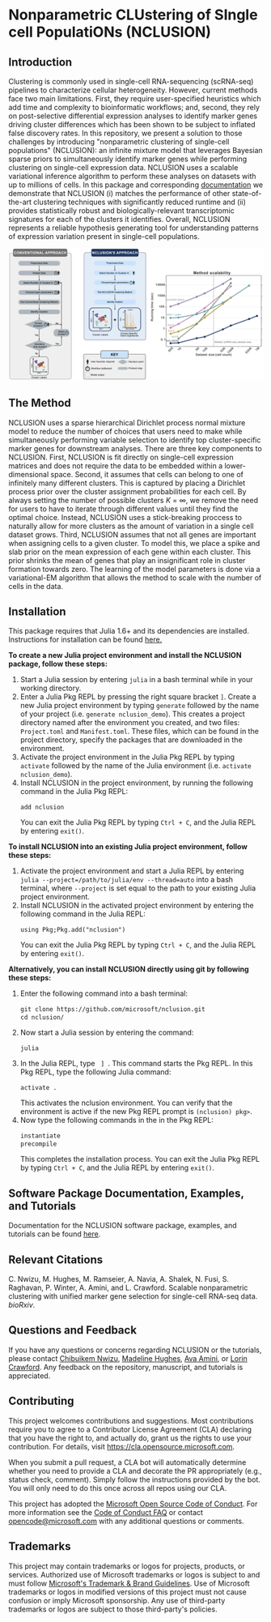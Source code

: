 # Nonparametric CLUstering of SIngle cell PopulatiONs (NCLUSION)

## Introduction

Clustering is commonly used in single-cell RNA-sequencing (scRNA-seq) pipelines to characterize cellular heterogeneity. However, current methods face two main limitations. First, they require user-specified heuristics which add time and complexity to bioinformatic workflows; and, second, they rely on post-selective differential expression analyses to identify marker genes driving cluster differences which has been shown to be subject to inflated false discovery rates. In this repository, we present a solution to those challenges by introducing "nonparametric clustering of single-cell populations" (NCLUSION): an infinite mixture model that leverages Bayesian sparse priors to simultaneously identify marker genes while performing clustering on single-cell expression data. NCLUSION uses a scalable variational inference algorithm to perform these analyses on datasets with up to millions of cells. In this package and corresponding [documentation](https://microsoft.github.io/nclusion) we demonstrate that NCLUSION (i) matches the performance of other state-of-the-art clustering techniques with significantly reduced runtime and (ii) provides statistically robust and biologically-relevant transcriptomic signatures for each of the clusters it identifies. Overall, NCLUSION represents a reliable hypothesis generating tool for understanding patterns of expression variation present in single-cell populations.

![alt text](img/schematic.png)

## The Method

NCLUSION uses a sparse hierarchical Dirichlet process normal mixture model to reduce the number of choices that users need to make while simultaneously performing variable selection to identify top cluster-specific marker genes for downstream analyses. There are three key components to NCLUSION. First, NCLUSION is fit directly on single-cell expression matrices and does not require the data to be embedded within a lower-dimensional space. Second, it assumes that cells can belong to one of infinitely many different clusters. This is captured by placing a Dirichlet process prior over the cluster assignment probabilities for each cell. By always setting the number of possible clusters _K_ = &infin;, we remove the need for users to have to iterate through different values until they find the optimal choice. Instead, NCLUSION uses a stick-breaking proccess to naturally allow for more clusters as the amount of variation in a single cell dataset grows. Third, NCLUSION assumes that not all genes are important when assigning cells to a given cluster. To model this, we place a spike and slab prior on the mean expression of each gene within each cluster. This prior shrinks the mean of genes that play an insignificant role in cluster formation towards zero. The learning of the model parameters is done via a variational-EM algorithm that allows the method to scale with the number of
cells in the data.

## Installation

<p>This package requires that Julia 1.6+ and its dependencies are installed.
Instructions for installation can be found <a
href="https://julialang.org/" class="external-link"> here. </a></p>
<p> <b>To create a new Julia project environment and install the NCLUSION package, follow these steps:</b></p>
<ol><li> Start a Julia session by entering <code>julia</code> in a bash terminal while in
your working directory.</li> <li>  Enter a Julia Pkg REPL by pressing the right square bracket <code>]</code>.
  Create a new Julia project environment by typing <code>generate</code> followed by the name of your project (i.e. <code>generate nclusion_demo</code>). This creates a project
  directory named after the environment you created, and two files: <code>Project.toml</code>
  and <code>Manifest.toml</code>.
  These files, which can be found in the project
directory, specify the packages that are downloaded in the environment.</li>
<li>Activate the project environment in the Julia Pkg REPL by typing <code>activate</code>
followed by the name of the Julia environment (i.e. <code>activate
nclusion_demo</code>).</li> <li>Install NCLUSION in the project environment, by running the following command in the
  Julia Pkg REPL:<pre><code>add nclusion</code></pre> You can exit the Julia Pkg REPL by typing <code>Ctrl + C</code>, and
  the Julia REPL by entering <code>exit()</code>.</li></ol>
 </p>
 <p><b>To install NCLUSION into an existing Julia project environment, follow these steps:</b></p>

  <p><ol><li>Activate the project environment and start a Julia REPL by entering <code>julia --project=/path/to/julia/env --thread=auto</code> into a bash terminal, where <code>--project</code> is set equal to the path to your existing Julia project environment.</li>
  <li>Install NCLUSION in the activated project environment by entering the
  following command in the Julia REPL: <pre><code>using Pkg;Pkg.add("nclusion")</code></pre>
  You can exit the Julia Pkg REPL by typing <code>Ctrl + C</code>, and
  the Julia REPL by entering <code>exit()</code>.</li></ol></p>
<p><b>Alternatively, you can install NCLUSION directly using git by following these steps: </b></p>
<p><ol><li>Enter the following command into a bash terminal: 
  <pre><code>git clone https://github.com/microsoft/nclusion.git
cd nclusion/</code></pre></li>
<li>Now start a Julia session by entering the command: <pre><code>julia</code></pre></li><li>In the Julia REPL, type <code> ] </code>. This command starts the Pkg REPL. In this Pkg REPL, type the following Julia command: <pre><code>activate .</code></pre> This activates the nclusion environment. You can verify that the environment is active if the new Pkg REPL prompt  is <code>(nclusion) pkg></code>.
</li><li>Now type the following commands in the in the Pkg REPL: <pre><code>instantiate
precompile</code></pre>This completes the installation process. You can exit the Julia Pkg REPL by typing <code>Ctrl + C</code>, and the Julia REPL by entering <code>exit()</code>.</li></ol></p>

## Software Package Documentation, Examples, and Tutorials

Documentation for the NCLUSION software package, examples, and tutorials can be found [here](https://microsoft.github.io/nclusion).

## Relevant Citations

C. Nwizu, M. Hughes, M. Ramseier, A. Navia, A. Shalek, N. Fusi, S. Raghavan, P. Winter, A. Amini, and L. Crawford. Scalable nonparametric clustering with unified marker gene selection for single-cell RNA-seq data. _bioRxiv_.

## Questions and Feedback

If you have any questions or concerns regarding NCLUSION or the tutorials, please contact <a href="mailto:chibuikem_nwizu@brown.edu"> Chibuikem Nwizu</a>, <a href="mailto:v-mahughes@microsoft.com"> Madeline Hughes</a>, <a href="mailto:ava.amini@microsoft.com"> Ava Amini</a>, or <a href="mailto:lcrawford@microsoft.com"> Lorin Crawford</a>. Any feedback on the repository, manuscript, and tutorials is appreciated.

## Contributing

This project welcomes contributions and suggestions.  Most contributions require you to agree to a
Contributor License Agreement (CLA) declaring that you have the right to, and actually do, grant us
the rights to use your contribution. For details, visit https://cla.opensource.microsoft.com.

When you submit a pull request, a CLA bot will automatically determine whether you need to provide
a CLA and decorate the PR appropriately (e.g., status check, comment). Simply follow the instructions
provided by the bot. You will only need to do this once across all repos using our CLA.

This project has adopted the [Microsoft Open Source Code of Conduct](https://opensource.microsoft.com/codeofconduct/).
For more information see the [Code of Conduct FAQ](https://opensource.microsoft.com/codeofconduct/faq/) or
contact [opencode@microsoft.com](mailto:opencode@microsoft.com) with any additional questions or comments.

## Trademarks

This project may contain trademarks or logos for projects, products, or services. Authorized use of Microsoft 
trademarks or logos is subject to and must follow 
[Microsoft's Trademark & Brand Guidelines](https://www.microsoft.com/en-us/legal/intellectualproperty/trademarks/usage/general).
Use of Microsoft trademarks or logos in modified versions of this project must not cause confusion or imply Microsoft sponsorship.
Any use of third-party trademarks or logos are subject to those third-party's policies.

